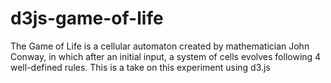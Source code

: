 # d3js-game-of-life
The Game of Life is a cellular automaton created by mathematician John Conway, in which after an initial input, a system of cells evolves following 4 well-defined rules. 
This is a take on this experiment using d3.js
